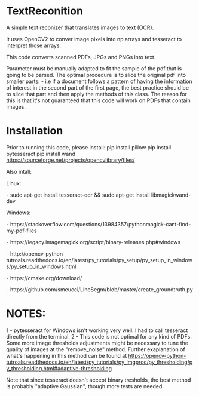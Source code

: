# TextReconition
A simple text reconizer that translates images to text (OCR).

It uses OpenCV2 to conver image pixels into np.arrays and tesseract to interpret those arrays.

This code converts scanned PDFs, JPGs and PNGs into text.

Parameter must be manually adapted to fit the sample of the pdf that is going to be parsed.
The optimal procedure is to slice the original pdf into smaller parts:
    - i.e if a document follows a pattern of having the information of interest in the second part of the
    first page, the best practice should be to slice that part and then apply the methods of this class.
    The reason for this is that it's not guaranteed that this code will work on PDFs that contain images.

# Installation
Prior to running this code, please install:
pip install pillow
pip install pytesseract
pip install wand
https://sourceforge.net/projects/opencvlibrary/files/

Also intall:
<p>Linux:</p>
    - sudo apt-get install tesseract-ocr
    && sudo apt-get install libmagickwand-dev


<p>Windows:</p>
    <p>- https://stackoverflow.com/questions/13984357/pythonmagick-cant-find-my-pdf-files</p>
    <p>- https://legacy.imagemagick.org/script/binary-releases.php#windows</p>
    <p>- http://opencv-python-tutroals.readthedocs.io/en/latest/py_tutorials/py_setup/py_setup_in_windows/py_setup_in_windows.html</p>
    <p>- https://cmake.org/download/</p>
    <p>- https://github.com/smeucci/LineSegm/blob/master/create_groundtruth.py</p>

# NOTES:
1 - pytesseract for Windows isn't working very well. I had to call tesseract directly from the terminal.
2 - This code is not optimal for any kind of PDFs. Some more image thresholds adjustments might be necessary to tune the
quality of images at the "remove_noise" method. Further exaplanation of what's happening in this method can
be found at https://opencv-python-tutroals.readthedocs.io/en/latest/py_tutorials/py_imgproc/py_thresholding/py_thresholding.html#adaptive-thresholding

Note that since tesseract doesn't accept binary tresholds, the best method is probably "adaptive Gaussian", though more tests
are needed.

